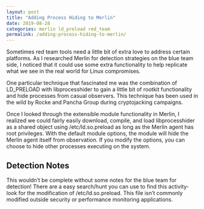 ```yaml
---
layout: post
title: "Adding Process Hiding to Merlin"
date: 2019-08-28
categories: merlin ld_preload red_team
permalink: /adding-process-hiding-to-merlin/
---
```


Sometimes red team tools need a little bit of extra love to address certain platforms. As I researched Merlin for detection strategies on the blue team side, I noticed that it could use some extra functionality to help replicate what we see in the real world for Linux compromises.

One particular technique that fascinated me was the combination of LD_PRELOAD with libprocesshider to gain a little bit of rootkit functionality and hide processes from casual observers. This technique has been used in the wild by Rocke and Pancha Group during cryptojacking campaigns.

Once I looked through the extensible module functionality in Merlin, I realized we could fairly easily download, compile, and load libprocesshider as a shared object using /etc/ld.so.preload as long as the Merlin agent has root privileges. With the default module options, the module will hide the Merlin agent itself from observation. If you modify the options, you can choose to hide other processes executing on the system.

## Detection Notes
This wouldn’t be complete without some notes for the blue team for detection! There are a easy search/hunt you can use to find this activity- look for the modification of /etc/ld.so.preload. This file isn’t commonly modified outside security or performance monitoring applications.

